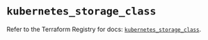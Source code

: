 # `kubernetes_storage_class`

Refer to the Terraform Registry for docs: [`kubernetes_storage_class`](https://registry.terraform.io/providers/hashicorp/kubernetes/2.35.0/docs/resources/storage_class).
